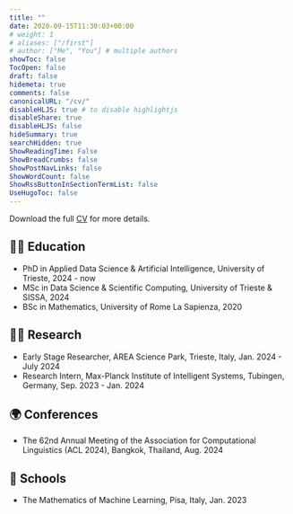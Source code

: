 ```yaml
---
title: ""
date: 2020-09-15T11:30:03+00:00
# weight: 1
# aliases: ["/first"]
# author: ["Me", "You"] # multiple authors
showToc: false
TocOpen: false
draft: false
hidemeta: true
comments: false
canonicalURL: "/cv/"
disableHLJS: true # to disable highlightjs
disableShare: true
disableHLJS: false
hideSummary: true
searchHidden: true
ShowReadingTime: False
ShowBreadCrumbs: false
ShowPostNavLinks: false
ShowWordCount: false
ShowRssButtonInSectionTermList: false
UseHugoToc: false
---
```


Download the full [CV](../CV.pdf) for more details.

## 👨‍🎓 Education 
- PhD in Applied Data Science & Artificial Intelligence, University of Trieste, 2024 - now
- MSc in Data Science & Scientific Computing, University of Trieste & SISSA, 2024
- BSc in Mathematics, University of Rome La Sapienza, 2020

## 👨‍🔬 Research
- Early Stage Researcher, AREA Science Park, Trieste, Italy, Jan. 2024 - July 2024
- Research Intern, Max-Planck Institute of Intelligent Systems, Tubingen, Germany, Sep. 2023 - Jan. 2024

## 🌍 Conferences 
- The 62nd Annual Meeting of the Association for Computational Linguistics (ACL 2024), Bangkok, Thailand, Aug. 2024

## 📔 Schools 
- The Mathematics of Machine Learning, Pisa, Italy, Jan. 2023

